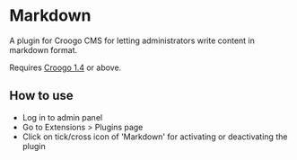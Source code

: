 # Markdown

A plugin for Croogo CMS for letting administrators write content in markdown format.

Requires [Croogo 1.4](http://github.com/croogo/croogo/downloads) or above.

## How to use

* Log in to admin panel
* Go to Extensions > Plugins page
* Click on tick/cross icon of 'Markdown' for activating or deactivating the plugin